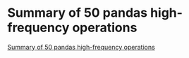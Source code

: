# Summary of 50 pandas high-frequency operations
[Summary of 50 pandas high-frequency operations](https://aiwithcloud.com/2022/09/19/summary_of_50_pandas_high_frequency_operations/)